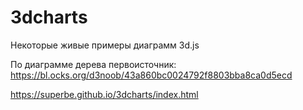 # 3dcharts
Некоторые живые примеры диаграмм 3d.js

По диаграмме дерева первоисточник:
https://bl.ocks.org/d3noob/43a860bc0024792f8803bba8ca0d5ecd

https://superbe.github.io/3dcharts/index.html
